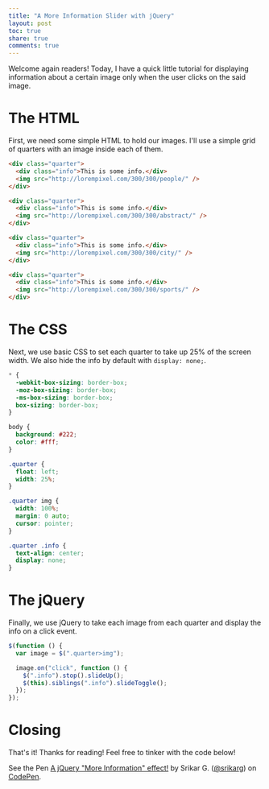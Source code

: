 ```yaml
---
title: "A More Information Slider with jQuery"
layout: post
toc: true
share: true
comments: true
---
```


Welcome again readers! Today, I have a quick little tutorial for displaying information about a certain image only when the user clicks on the said image.

# The HTML

First, we need some simple HTML to hold our images. I'll use a simple grid of quarters with an image inside each of them.

```html
<div class="quarter">
  <div class="info">This is some info.</div>
  <img src="http://lorempixel.com/300/300/people/" />
</div>

<div class="quarter">
  <div class="info">This is some info.</div>
  <img src="http://lorempixel.com/300/300/abstract/" />
</div>

<div class="quarter">
  <div class="info">This is some info.</div>
  <img src="http://lorempixel.com/300/300/city/" />
</div>

<div class="quarter">
  <div class="info">This is some info.</div>
  <img src="http://lorempixel.com/300/300/sports/" />
</div>
```

# The CSS

Next, we use basic CSS to set each quarter to take up 25% of the screen width. We also hide the info by default with `display: none;`.

```css
* {
  -webkit-box-sizing: border-box;
  -moz-box-sizing: border-box;
  -ms-box-sizing: border-box;
  box-sizing: border-box;
}

body {
  background: #222;
  color: #fff;
}

.quarter {
  float: left;
  width: 25%;
}

.quarter img {
  width: 100%;
  margin: 0 auto;
  cursor: pointer;
}

.quarter .info {
  text-align: center;
  display: none;
}
```

# The jQuery

Finally, we use jQuery to take each image from each quarter and display the info on a click event.

```javascript
$(function () {
  var image = $(".quarter>img");

  image.on("click", function () {
    $(".info").stop().slideUp();
    $(this).siblings(".info").slideToggle();
  });
});
```

# Closing

That's it! Thanks for reading! Feel free to tinker with the code below!

<div class="codepen-container">
    <p data-height="300" data-theme-id="132" data-slug-hash="EKFoi" data-default-tab="html,result" data-user="srikarg" data-embed-version="2" data-pen-title="A jQuery "More Information" effect!" class="codepen">See the Pen <a href="https://codepen.io/srikarg/pen/EKFoi/">A jQuery "More Information" effect!</a> by Srikar G. (<a href="https://codepen.io/srikarg">@srikarg</a>) on <a href="https://codepen.io">CodePen</a>.</p>
    <script async src="https://production-assets.codepen.io/assets/embed/ei.js"></script>
</div>
